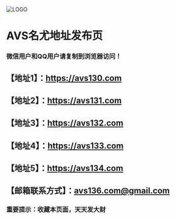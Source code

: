![LOGO](https://img4.uploadhouse.com/fileuploads/26711/2671125444f03c436557fdf4d79c37d105338010.png)
# AVS名尤地址发布页
### 微信用户和QQ用户请复制到浏览器访问！
## 【地址1】：https://avs130.com
## 【地址2】：https://avs131.com
## 【地址3】：https://avs132.com
## 【地址4】：https://avs133.com
## 【地址5】：https://avs134.com
## 【邮箱联系方式】：avs136.com@gmail.com
### 重要提示：收藏本页面，天天发大财
